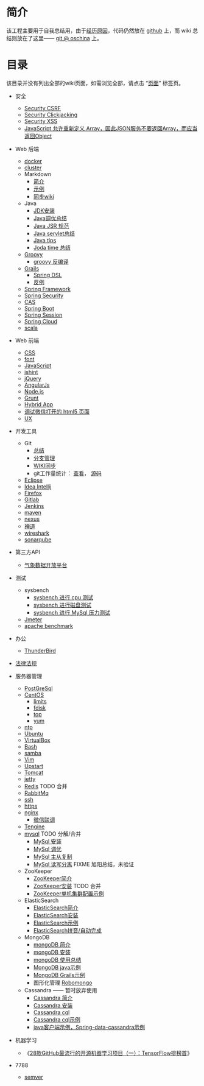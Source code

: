# 简介
该工程主要用于自我总结用，由于[经历原因](introduction)，代码仍然放在 [github](https://github.com/btpka3/btpka3.github.com) 上，而 wiki 总结则放在了这里—— [git @ oschina](http://git.oschina.net/btpka3/btpka3/wikis/home) 上。

# 目录

该目录并没有列出全部的wiki页面，如需浏览全部，请点击 “[页面](pages)” 标签页。   

* 安全
    * [Security CSRF](security-csrf)
    * [Security Clickjacking](security-clickjacking)
    * [Security XSS](security-xss)
    * [JavaScript 允许重新定义 Array，因此JSON服务不要返回Array，而应当返回Object](http://haacked.com/archive/2008/11/20/anatomy-of-a-subtle-json-vulnerability.aspx/)
    

* Web 后端
    * [docker](docker)
    * [cluster](Cluster)
    * Markdown
        * [简介](md-intro)
        * [示例](md-demo)
        * [同步wiki](md-sync)
    * Java
        * [JDK安装](java-jdk-install)
        * [Java调优总结](java-tuning)
        * [Java JSR 规范](java-jsr)
        * [Java servlet总结](java-servlet)
        * [Java tips](java-tips)
        * [Joda time 总结](joda-time)
    * [Groovy](groovy)
        * [groovy 反编译](groovy-decompile)
    * [Grails](grails)
        * [Spring DSL](grails-spring-dsl)
        * [反例](grails-counter-example)
    * [Spring Framework](spring-framework)
    * [Spring Security](spring-security)
    * [CAS](cas-intro)
    * [Spring Boot](spring-boot)
    * [Spring Session](spring-session)
    * [Spring Cloud](spring-cloud)
    * [scala](scala)
* Web 前端
    * [CSS](css)
    * [font](font)
    * [JavaScript](js)
    * [jshint](jshint)
    * [jQuery](http://jquery.com/)
    * [AngularJs](angularjs )
    * [Node.js](nodejs)
    * [Grunt](grunt)
    * [Hybrid App](hybird-app)
    * [调试微信打开的 html5 页面](weixin-h5-debug)
    * [UX](ux)

* 开发工具
    * Git
        * [总结](git)
        * [分支管理](git-branch)
        * [WIKI同步](git-sync)
        * git工作量统计： [查看](http://btpka3.github.io/js/node/git-stat/stat/)， [源码](https://github.com/btpka3/btpka3.github.com/blob/master/js/node/git-stat/)
    * [Eclipse](eclipse)
    * [Idea Intellij](idea-intellij)
    * [Firefox](firefox)
    * [Gitlab](gitlab)
    * [Jenkins](jenkins)
    * [maven](maven)
    * [nexus](nexus)
    * [禅道](zentao)
    * [wireshark](wireshark)
    * [sonarqube](sonarqube)

* 第三方API
    * [气象数据开放平台](weather)

* 测试
    * sysbench
        * [sysbench 进行 cpu 测试](sysbench-cpu)
        * [sysbench 进行磁盘测试](sysbench-fileio)
        * [sysbench 进行 MySql 压力测试](sysbench-mysql)
    * [Jmeter](jmeter)
    * [apache benchmark](ab) 

* 办公
    * [ThunderBird](thunderbird)
* [法律法规](law)

* 服务器管理
    * [PostGreSql](centos-postgresql)
    * [CentOS](centos-base-setup)
        * [limits](centos-limits)
        * [fdisk](fdisk)
        * [top](top)
        * [yum](yum)
    * [ntp](ntp)
    * [Ubuntu](ubuntu)
    * [VirtualBox](virtualbox)
    * [Bash](bash)
    * [samba](samba)
    * [Vim](vim)
    * [Upstart](upstart)
    * [Tomcat](tomcat)
    * [jetty](jetty)
    * [Redis](redis)               TODO 合并
    * [RabbitMq](rabbitmq)
    * [ssh](ssh)
    * [https](https)
    * [nginx](nginx)
        * [微信联调](nginx-weixin)
    * [Tengine](tengine)
    * [mysql](MySql) TODO 分解/合并
        * [MySql 安装](mysql-install)
        * [MySql 调优](mysql-tuning)
        * [MySql 主从复制](mysql-replication)
        * [MySql 读写分离](mysql-rw-splitting) FIXME 旭阳总结，未验证
    * ZooKeeper
        * [ZooKeeper简介](zk-intro)
        * [ZooKeeper安装](zk-install)   TODO 合并
        * [ZooKeeper单机集群配置示例](zk-cluster-demo)
    * ElasticSearch
        * [ElasticSearch简介](es-intro)
        * [ElasticSearch安装](es-install)
        * [ElasticSearch示例](es-search)
        * [ElasticSearch拼音/自动完成](es-pinyin)
    * MongoDB
        * [mongoDB 简介](mongo-intro)
        * [mongoDB 安装](mongo-install)
        * [mongoDB 使用总结](mongo)
        * [MongoDB java示例](mongo-java-demo)
        * [MongoDB Grails示例](https://github.com/btpka3/btpka3.github.com/tree/master/grails/my-mongo)
        * 图形化管理 [Robomongo](robomongo)
    * Cassandra  —— 暂时放弃使用
        * [Cassandra 简介](cassandra-intro)
        * [Cassandra 安装](cassandra-install)
        * [Cassandra cql](cassandra-cql)
        * [Cassandra cql示例](cassandra-cql-demo)
        * [java客户端示例，Spring-data-cassandra示例](https://github.com/btpka3/btpka3.github.com/tree/master/java/first-cassandra)
* 机器学习
    * 《[28款GitHub最流行的开源机器学习项目（一）：TensorFlow排榜首](https://yq.aliyun.com/articles/30794?&utm_campaign=sys&utm_medium=market&utm_source=edm_email&msctype=email&mscmsgid=117816050400209379&)》

* 7788
    * [semver](http://semver.org/lang/zh-CN/)